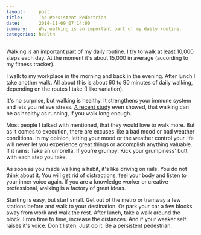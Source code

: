 ```yaml
---
layout:     post
title:      The Persistent Pedestrian
date:       2014-11-09 07:14:00
summary:    Why walking is an important part of my daily routine.
categories: health
---
```


Walking is an important part of my daily routine. I try to walk at least 10,000 steps each day. At the moment it's about 15,000 in average (according to my fitness tracker).

I walk to my workplace in the morning and back in the evening. After lunch I take another walk. All about this is about 60 to 90 minutes of daily walking, depending on the routes I take (I like variation).

It's no surprise, but walking is healthy. It strengthens your immune system and lets you relieve stress. [A recent study](http://m.theatlantic.com/health/archive/2013/04/study-walking-can-be-as-good-as-running/274738/) even showed, that walking can be as healthy as running, if you walk long enough.

Most people I talked with mentioned, that they would love to walk more. But as it comes to execution, there are excuses like a bad mood or bad weather conditions. In my opinion, letting your mood or the weather control your life will never let you experience great things or accomplish anything valuable. If it rains: Take an umbrella. If you're grumpy: Kick your grumpiness' butt with each step you take.

As soon as you made walking a habit, it's like driving on rails. You do not think about it. You will get rid of distractions, feel your body and listen to your inner voice again. If you are a knowledge worker or creative professional, walking is a factory of great ideas.

Starting is easy, but start small. Get out of the metro or tramway a few stations before and walk to your destination. Or park your car a few blocks away from work and walk the rest. After lunch, take a walk around the block. From time to time, increase the distances. And if your weaker self raises it's voice: Don't listen. Just do it. Be a persistent pedestrian.